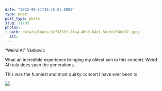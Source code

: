 ```yaml
---
date: "2022-09-11T19:55:05.000Z"
type: post 
post_type: photo
slug: 71705
photos: 
- path: data/uploads/3c7185ff-2faa-46b0-84e1-5ec0e7f48e07.jpeg
  alt: 
---
```

“Weird Al” Yankovic

What an incredible experience bringing my oldest son to this concert. Weird Al truly does span the generations. 

This was the funniest and most quirky concert I have ever been to. 


![](https://brandontreb.com/data/uploads/3c7185ff-2faa-46b0-84e1-5ec0e7f48e07.jpeg)
